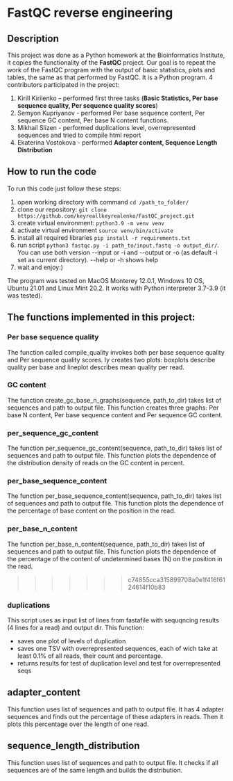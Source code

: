 # FastQC reverse engineering


## Description

This project was done as a Python homework at the Bioinformatics Institute, it copies the functionality of the __FastQC__
project. Our goal is to repeat the work of the FastQC program with the output of basic statistics, plots and tables,
the same as that performed by FastQC. It is a Python program. 4 contributors participated in the project:
1) Kirill Kirilenko – performed first three tasks (__Basic Statistics, Per base sequence quality, Per sequence quality scores__)
2) Semyon Kupriyanov - performed Per base sequence content, Per sequence GC content, Per base N content functions.
3) Mikhail Slizen - performed duplications level, overrepresented sequences and tried to compile html report
4) Ekaterina Vostokova - performed __Adapter content, Sequence Length Distribution__ 

## How to run the code

To run this code just follow these steps:
1) open working directory with command ```cd /path_to_folder/```
2) clone our repository: ```git clone https://github.com/keyreallkeyrealenko/FastQC_project.git```
3) create virtual environment: ```python3.9 -m venv venv```
4) activate virtual environment ```source venv/bin/activate```
5) install all required libraries ```pip install -r requirements.txt```
6) run script ```python3 fastqc.py -i path_to/input.fastq -o output_dir/```.
You can use both version --input or -i and --output or -o (as default -i set as current directory). --help or -h shows help
7) wait and enjoy:)

The program was tested on MacOS Monterey 12.0.1, Windows 10 OS, Ubuntu 21.01 and Linux Mint 20.2. It works with
Python interpreter 3.7-3.9 (it was tested).

## The functions implemented in this project:

### Per base sequence quality
The function called compile_quality invokes both per base sequence quality and Per sequence quality scores.
Iy creates two plots: boxplots describe quality per base and lineplot describes mean quality per read.
### GC content
The function create_gc_base_n_graphs(sequence, path_to_dir) takes list of sequences and path to output file.
This function creates three graphs: Per base N content, Per base sequence content and Per sequence GC content.

### per_sequence_gc_content
The function per_sequence_gc_content(sequence, path_to_dir) takes list of sequences and path to output file.
This function plots the dependence of the distribution density of reads on the GC content in percent.

### per_base_sequence_content
The function per_base_sequence_content(sequence, path_to_dir) takes list of sequences and path to output file.
This function plots the dependence of the percentage of base content on the position in the read.

### per_base_n_content
The function per_base_n_content(sequence, path_to_dir) takes list of sequences and path to output file.
This function plots the dependence of the percentage of the content of undetermined bases (N) on the position in the read.
>>>>>>> c74855cca315899708a0e1f416f6124614f10b83

### duplications
This script uses as input list of lines from fastafile with sequqncing results (4 lines for a read) and output dir. 
This function:
- saves one plot of levels of duplication
- saves one TSV with overrepresented sequences, each of wich take at least 0.1% of all reads, their count and percentage.
- returns results for test of duplication level and test for overrepresented seqs

## adapter_content
This function uses list of sequences and path to output file. It has 4 adapter sequences and finds out the percentage of these adapters in reads.
Then it plots this percentage over the length of one read.

## sequence_length_distribution
This function uses list of sequences and path to output file. It checks if all sequences are of the same length and builds the distribution.
